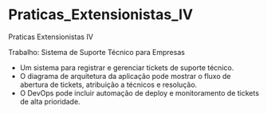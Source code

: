 # Praticas_Extensionistas_IV
Praticas Extensionistas IV

Trabalho: Sistema de Suporte Técnico para Empresas
- Um sistema para registrar e gerenciar tickets de suporte técnico.
- O diagrama de arquitetura da aplicação pode mostrar o fluxo de abertura de tickets, atribuição a técnicos e resolução.
- O DevOps pode incluir automação de deploy e monitoramento de tickets de alta prioridade.

